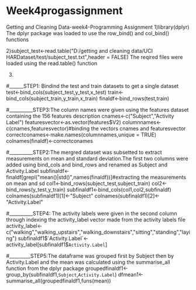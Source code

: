 # Week4progassignment
Getting and Cleaning Data-week4-Programming Assignment
1)library(dplyr)
  The dplyr package was loaded to use the row_bind() and col_bind() functions


2)subject_test<-read.table("D:/getting and cleaning data/UCI HARDataset/test/subject_test.txt",header = FALSE)
  The reqired files were loaded using the read.table() function
  
3)
#______STEP1: Bindind the test and train datasets to get a single dataset
test<-bind_cols(subject_test,y_test,x_test)
train<-bind_cols(subject_train,y_train,x_train)
finaldf<-bind_rows(test,train)

#__________STEP3:The column names were given using the features dataset containing the 156 features description
cnames<-c("Subject","Activity Label")
featuresvector<-as.vector(features$V2)
columnnames<-c(cnames,featuresvector)#binding the vectors cnames and featuresvector
correctconames<-make.names(columnnames,unique = TRUE)
colnames(finaldf)<-correctconames

#__________STEP2:The mergred dataset was subsetted to extract measurements on mean and standard deviation.The first two columns were added using bind_cols and bind_rows and renamed as Subject and Activity.Label
subfinaldf<-finaldf[grepl("mean()|std()",names(finaldf))]#extracting the measurements on mean and sd
col1<-bind_rows(subject_test,subject_train)
col2<-bind_rows(y_test,y_train)
subfinaldf1<-bind_cols(col1,col2,subfinaldf)
colnames(subfinaldf1)[1]<-"Subject"
colnames(subfinaldf1)[2]<-"Activity.Label"


#__________STEP4: The activity labels were given in the second column through indexing the activity_label vector made from the activity labels file
activity_label<-c("walking","walking_upstairs","walking_downstairs","sitting","standing","laying")
subfinaldf1$`Activity.Label`<- activity_label[subfinaldf1$`Activity.Label`]

#_________STEP5:The dataframe was grouped first by Subject then by Activity.Label and the mean was calculated using the summarise_all function from the dplyr package
groupedfinaldf1<-group_by(subfinaldf1,`Subject`,`Activity.Label`)
dfmean1<-summarise_all(groupedfinaldf1,funs(mean))

